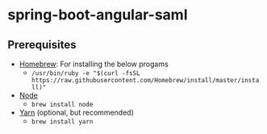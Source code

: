# spring-boot-angular-saml

## Prerequisites
- [Homebrew](https://brew.sh/): For installing the below progams
  - `/usr/bin/ruby -e "$(curl -fsSL https://raw.githubusercontent.com/Homebrew/install/master/install)"`
- [Node](https://nodejs.org/en/)
  - `brew install node`
- [Yarn](https://yarnpkg.com/) (optional, but recommended)
  - `brew install yarn`

